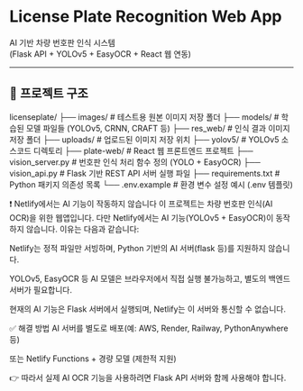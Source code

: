 # License Plate Recognition Web App

AI 기반 차량 번호판 인식 시스템  
(Flask API + YOLOv5 + EasyOCR + React 웹 연동)

---

## 📁 프로젝트 구조
licenseplate/
├── images/           # 테스트용 원본 이미지 저장 폴더
├── models/           # 학습된 모델 파일들 (YOLOv5, CRNN, CRAFT 등)
├── res_web/          # 인식 결과 이미지 저장 폴더
├── uploads/          # 업로드된 이미지 저장 위치
├── yolov5/           # YOLOv5 소스코드 디렉토리
├── plate-web/        # React 웹 프론트엔드 프로젝트
├── vision_server.py  # 번호판 인식 처리 함수 정의 (YOLO + EasyOCR)
├── vision_api.py     # Flask 기반 REST API 서버 실행 파일
├── requirements.txt  # Python 패키지 의존성 목록
└── .env.example      # 환경 변수 설정 예시 (.env 템플릿)


❗ Netlify에서는 AI 기능이 작동하지 않습니다
이 프로젝트는 차량 번호판 인식(AI OCR)을 위한 웹앱입니다.
다만 Netlify에서는 AI 기능(YOLOv5 + EasyOCR)이 동작하지 않습니다. 이유는 다음과 같습니다:

Netlify는 정적 파일만 서빙하며, Python 기반의 AI 서버(flask 등)를 지원하지 않습니다.

YOLOv5, EasyOCR 등 AI 모델은 브라우저에서 직접 실행 불가능하고, 별도의 백엔드 서버가 필요합니다.

현재의 AI 기능은 Flask 서버에서 실행되며, Netlify는 이 서버와 통신할 수 없습니다.

✅ 해결 방법
AI 서버를 별도로 배포(예: AWS, Render, Railway, PythonAnywhere 등)

또는 Netlify Functions + 경량 모델 (제한적 지원)

👉 따라서 실제 AI OCR 기능을 사용하려면 Flask API 서버와 함께 사용해야 합니다.


